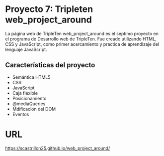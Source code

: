 # Proyecto 7: Tripleten web_project_around
La página web de TripleTen web_project_around es el septimo proyecto en el programa de Desarrollo web de TripleTen. Fue creado utilizando HTML, CSS y JavaScript, como primer acercamiento y practica de aprendizaje del lenguaje JavaScript.

## Características del proyecto

- Semántica HTML5
- CSS
- JavaScript
- Caja flexible
- Posicionamiento
- @mediaQueries
- Mdificacion del DOM
- Eventos

# URL
https://scastrillon25.github.io/web_project_around/

